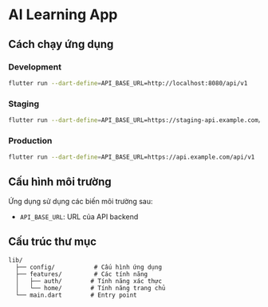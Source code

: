 # AI Learning App

## Cách chạy ứng dụng

### Development
```bash
flutter run --dart-define=API_BASE_URL=http://localhost:8080/api/v1
```

### Staging
```bash
flutter run --dart-define=API_BASE_URL=https://staging-api.example.com/api/v1
```

### Production
```bash
flutter run --dart-define=API_BASE_URL=https://api.example.com/api/v1
```

## Cấu hình môi trường

Ứng dụng sử dụng các biến môi trường sau:

- `API_BASE_URL`: URL của API backend

## Cấu trúc thư mục

```
lib/
  ├── config/           # Cấu hình ứng dụng
  ├── features/         # Các tính năng
  │   ├── auth/        # Tính năng xác thực
  │   └── home/        # Tính năng trang chủ
  └── main.dart        # Entry point
```
